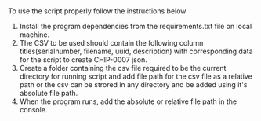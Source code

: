 # 
To use the script properly follow the instructions below
1. Install the program dependencies from the requirements.txt file on local machine. 
2. The CSV to be used should contain the following column titles(serialnumber, filename, uuid, description) with corresponding data for the script to create CHIP-0007 json. 
3. Create a folder containing the csv file required to be the current directory for running script  and add file path for the csv file as a relative path or the csv can be strored in any directory and be added using it's absolute file path.
4. When the program runs, add the absolute or relative file path in the console.